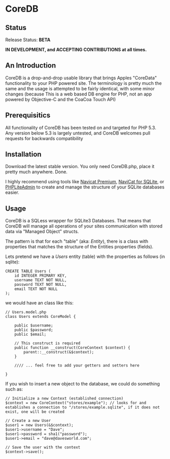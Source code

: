 CoreDB
======


Status
-------

Release Status: **BETA**

**IN DEVELOPMENT, and ACCEPTING CONTRIBUTIONS at all times.**


An Introduction
---------------

CoreDB is a drop-and-drop usable library that brings Apples "CoreData" functionality to your PHP powered site. The terminology is pretty much the same and the usage is attempted to be fairly identical, with some minor changes (because This is a web based DB engine for PHP, not an app powered by Objective-C and the CoaCoa Touch API)


Prerequisitics
--------------

All functionality of CoreDB has been tested on and targeted for PHP 5.3.  Any version below 5.3 is largely untested, and CoreDB welcomes pull requests for backwards compatibility


Installation
------------

Download the latest stable version. You only need CoreDB.php, place it pretty much anywhere. Done.

I highly recommend using tools like [Navicat Premium](http://www.navicat.com/en/products/navicat_premium/premium_overview.html), [NaviCat for SQLite](http://www.navicat.com/en/products/navicat_sqlite/sqlite_overview.html), or [PHPLiteAdmin](https://code.google.com/p/phpliteadmin/) to create and manage the structure of your SQLite databases easier. 


Usage
-----

CoreDB is a SQLess wrapper for SQLite3 Databases. That means that CoreDB will manage all operations of your sites communication with stored data via "Managed Object" structs. 

The pattern is that for each "table" (aka: *Entity*), there is a class with properties that matches the structure of the Entities properties (fields).

Lets pretend we have a _Users_ entity (table) with the properties as follows (in sqlite):

```
CREATE TABLE Users (
	id INTEGER PRIMARY KEY,
	username TEXT NOT NULL,
	password TEXT NOT NULL,
	email TEXT NOT NULL
);
```

we would have an class like this:
```
// Users.model.php
class Users extends CoreModel {

	public $username;
	public $password;
	public $email;

	// This construct is required
	public function __construct(CoreContext $context) {
		parent::__construct(&$context);
	}

	//// ... feel free to add your getters and setters here

}
```

If you wish to insert a new object to the database, we could do something such as:

```
// Initialize a new Context (established connection)
$context = new CoreContext("stores/example"); // looks for and establishes a connection to "/stores/example.sqlite", if it does not exist, one will be created

// Create a new User
$user1 = new Users(&$context);
$user1->username = "Dave";
$user1->password = sha1("password");
$user1->email = "dave@davesworld.com";

// Save the user with the context
$context->save();

```

